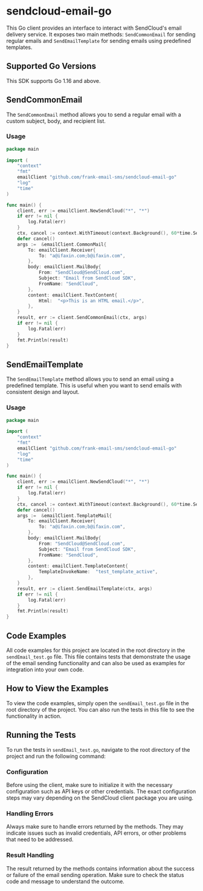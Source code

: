 # sendcloud-email-go

This Go client provides an interface to interact with SendCloud's email delivery service. It exposes two main methods: `SendCommonEmail` for sending regular emails and `SendEmailTemplate` for sending emails using predefined templates.  

## Supported Go Versions  

This SDK supports Go 1.16 and above.

## SendCommonEmail  

The `SendCommonEmail` method allows you to send a regular email with a custom subject, body, and recipient list.  

### Usage

```go  
package main  
  
import (
	"context"
	"fmt"
	emailClient "github.com/frank-email-sms/sendcloud-email-go"
	"log"
	"time"
)

func main() {
	client, err := emailClient.NewSendCloud("*", "*")
	if err != nil {
		log.Fatal(err)
	}
	ctx, cancel := context.WithTimeout(context.Background(), 60*time.Second)
	defer cancel()
	args :=  &emailClient.CommonMail{
		To: emailClient.Receiver{
			To: "a@ifaxin.com;b@ifaxin.com",
		},
		body: emailClient.MailBody{
			From: "SendCloud@SendCloud.com",
			Subject: "Email from SendCloud SDK",
			FromName: "SendCloud",
		},
		content: emailClient.TextContent{
            Html:  "<p>This is an HTML email.</p>",
        },
	}
	result, err := client.SendCommonEmail(ctx, args)
	if err != nil {
		log.Fatal(err)
	}
	fmt.Println(result)
}
```

## SendEmailTemplate

The `SendEmailTemplate` method allows you to send an email using a predefined template. This is useful when you want to send emails with consistent design and layout.

### Usage

```go
package main  
  
import (
	"context"
	"fmt"
	emailClient "github.com/frank-email-sms/sendcloud-email-go"
	"log"
	"time"
)

func main() {
	client, err := emailClient.NewSendCloud("*", "*")
	if err != nil {
		log.Fatal(err)
	}
	ctx, cancel := context.WithTimeout(context.Background(), 60*time.Second)
	defer cancel()
	args :=  &emailClient.TemplateMail{
		To: emailClient.Receiver{
			To: "a@ifaxin.com;b@ifaxin.com",
		},
		body: emailClient.MailBody{
			From: "SendCloud@SendCloud.com",
			Subject: "Email from SendCloud SDK",
			FromName: "SendCloud",
		},
		content: emailClient.TemplateContent{
			TemplateInvokeName:  "test_template_active",
		},
	}
	result, err := client.SendEmailTemplate(ctx, args)
	if err != nil {
		log.Fatal(err)
	}
	fmt.Println(result)
}
```

## Code Examples  

All code examples for this project are located in the root directory in the `sendEmail_test.go` file. This file contains tests that demonstrate the usage of the email sending functionality and can also be used as examples for integration into your own code.  

## How to View the Examples  

To view the code examples, simply open the `sendEmail_test.go` file in the root directory of the project. You can also run the tests in this file to see the functionality in action.  

## Running the Tests  

To run the tests in `sendEmail_test.go`, navigate to the root directory of the project and run the following command:  

### Configuration

Before using the client, make sure to initialize it with the necessary configuration such as API keys or other credentials. The exact configuration steps may vary depending on the SendCloud client package you are using.

### Handling Errors

Always make sure to handle errors returned by the methods. They may indicate issues such as invalid credentials, API errors, or other problems that need to be addressed.

### Result Handling

The result returned by the methods contains information about the success or failure of the email sending operation. Make sure to check the status code and message to understand the outcome.



